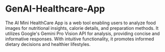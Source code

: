 # GenAI-Healthcare-App
The AI Mini HealthCare App is a web tool enabling users to analyze food images for nutritional insights, calorie details, and preparation methods. It utilizes Google's Gemini Pro Vision API for analysis, providing concise and informative responses. With intuitive functionality, it promotes informed dietary decisions and healthier lifestyles.
